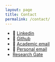 ```yaml
---
layout: page
title: Contact
permalink: /contact/
---
```


- 🔗 [Linkedin](https://www.linkedin.com/in/balthazar-courvoisier-a31703199/)
- 🔗 [Github](https://github.com/Zaltarba)
- 📧 [Academic email](mailto:balthazar.courvoisier@polytechnique.edu)
- 📧 [Personal email](mailto:balthazar.courvoisier@gmail.com)
- [Research Gate](https://www.researchgate.net/profile/Balthazar-Courvoisier)

